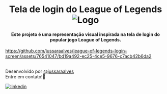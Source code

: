 # <h1 align="center"> Tela de login do League of Legends ![Logo](https://media.tenor.com/BvobnuvH7TwAAAAj/league-of-legends-riot-games.gif)

<h4 align="center">Este projeto é uma representação visual inspirada na tela de login do popular jogo League of Legends.</h4>

https://github.com/jussaraalves/league-of-legends-login-screen/assets/76541047/bd19a492-ec25-4ce5-9676-c7acb42b6da2
  
<br>Desenvolvido por  [@jussaraalves](https://www.github.com/jussaraalves) </a> 
<br>Entre em contato!👋</br>

[![linkedin](https://img.shields.io/badge/linkedin-0A66C2?style=for-the-badge&logo=linkedin&logoColor=white)](https://www.linkedin.com/in/jussaraalvesdev/)




